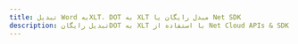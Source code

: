 ---title: تبدیل Word بهXLT، DOT به XLT مبدل رایگان یا Net SDKdescription: تبدیل رایگانDOT به XLT با استفاده از Net Cloud APIs & SDK. همچنین اسناد Microsoft Word و OpenOffice را در Cloud ایجاد، ویرایش و رندر کنید.---
